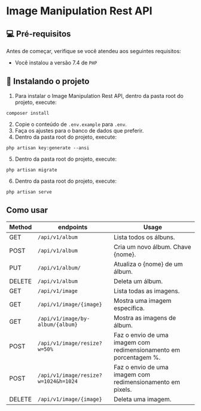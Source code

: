 # Image Manipulation Rest API

## 💻 Pré-requisitos
Antes de começar, verifique se você atendeu aos seguintes requisitos:
* Você instalou a versão 7.4 de `PHP`
## 🚀 Instalando o projeto

1. Para instalar o Image Manipulation Rest API, dentro da pasta root do projeto, execute:
```
composer install
```
2. Copie o conteúdo de  `.env.example` para  `.env`.
3. Faça os ajustes para o banco de dados que preferir.
4. Dentro da pasta root do projeto, execute:
```
php artisan key:generate --ansi
```
5. Dentro da pasta root do projeto, execute:
```
php artisan migrate
```
6. Dentro da pasta root do projeto, execute:
```
php artisan serve
```
## Como usar 

Method | endpoints | Usage
------------ | ------------- | -------------
GET | `/api/v1/album` | Lista todos os álbuns.
POST| `/api/v1/album` | Cria um novo álbum. Chave {nome}.
PUT | `/api/v1/album/` | Atualiza o {nome} de um álbum.
DELETE | `/api/v1/album` | Deleta um álbum.
GET| `/api/v1/image` | Lista todas as imagens.
GET | `/api/v1/image/{image}` | Mostra uma imagem específica.
GET | `/api/v1/image/by-album/{album}` | Mostra as imagens de álbum.
POST | `/api/v1/image/resize?w=50%` | Faz o envio de uma imagem com redimensionamento em porcentagem %.
POST | `/api/v1/image/resize?w=1024&h=1024` | Faz o envio de uma imagem com redimensionamento em pixels.
DELETE | `/api/v1/image/{image}` | Deleta uma imagem.

